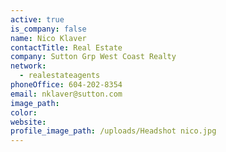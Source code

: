```yaml
---
active: true
is_company: false
name: Nico Klaver
contactTitle: Real Estate
company: Sutton Grp West Coast Realty
network:
  - realestateagents
phoneOffice: 604-202-8354
email: nklaver@sutton.com
image_path:
color:
website:
profile_image_path: /uploads/Headshot nico.jpg
---
```



